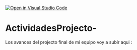 [![Open in Visual Studio Code](https://classroom.github.com/assets/open-in-vscode-c66648af7eb3fe8bc4f294546bfd86ef473780cde1dea487d3c4ff354943c9ae.svg)](https://classroom.github.com/online_ide?assignment_repo_id=8514883&assignment_repo_type=AssignmentRepo)
# ActividadesProjecto-
Los avances del projecto final de mi equipo voy a subir aqui : 
